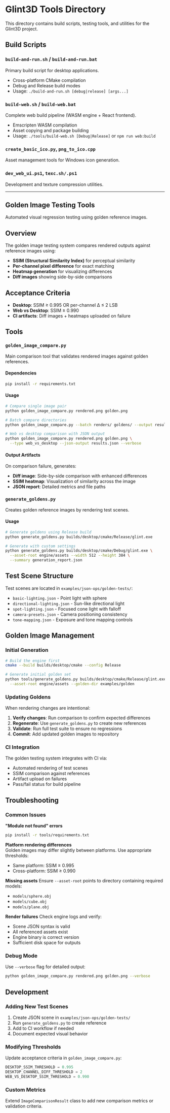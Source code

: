 # Glint3D Tools Directory

This directory contains build scripts, testing tools, and utilities for the Glint3D project.

## Build Scripts

### `build-and-run.sh` / `build-and-run.bat`
Primary build script for desktop applications.
- Cross-platform CMake compilation
- Debug and Release build modes  
- Usage: `./build-and-run.sh [debug|release] [args...]`

### `build-web.sh` / `build-web.bat` 
Complete web build pipeline (WASM engine + React frontend).
- Emscripten WASM compilation
- Asset copying and package building
- Usage: `./tools/build-web.sh [Debug|Release]` or `npm run web:build`

### `create_basic_ico.py`, `png_to_ico.cpp`
Asset management tools for Windows icon generation.

### `dev_web_ui.ps1`, `texc.sh/.ps1`
Development and texture compression utilities.

---

## Golden Image Testing Tools

Automated visual regression testing using golden reference images.

## Overview

The golden image testing system compares rendered outputs against reference images using:
- **SSIM (Structural Similarity Index)** for perceptual similarity
- **Per-channel pixel difference** for exact matching
- **Heatmap generation** for visualizing differences
- **Diff images** showing side-by-side comparisons

## Acceptance Criteria

- **Desktop**: SSIM ≥ 0.995 OR per-channel Δ ≤ 2 LSB
- **Web vs Desktop**: SSIM ≥ 0.990
- **CI artifacts**: Diff images + heatmaps uploaded on failure

## Tools

### `golden_image_compare.py`
Main comparison tool that validates rendered images against golden references.

#### Dependencies
```bash
pip install -r requirements.txt
```

#### Usage
```bash
# Compare single image pair
python golden_image_compare.py rendered.png golden.png

# Batch compare directories
python golden_image_compare.py --batch renders/ goldens/ --output results/

# Web vs desktop comparison with JSON output
python golden_image_compare.py rendered.png golden.png \
  --type web_vs_desktop --json-output results.json --verbose
```

#### Output Artifacts
On comparison failure, generates:
- **Diff image**: Side-by-side comparison with enhanced differences
- **SSIM heatmap**: Visualization of similarity across the image
- **JSON report**: Detailed metrics and file paths

### `generate_goldens.py`
Creates golden reference images by rendering test scenes.

#### Usage
```bash
# Generate goldens using Release build
python generate_goldens.py builds/desktop/cmake/Release/glint.exe

# Generate with custom settings
python generate_goldens.py builds/desktop/cmake/Debug/glint.exe \
  --asset-root engine/assets --width 512 --height 384 \
  --summary generation_report.json
```

## Test Scene Structure

Test scenes are located in `examples/json-ops/golden-tests/`:

- `basic-lighting.json` - Point light with sphere
- `directional-lighting.json` - Sun-like directional light  
- `spot-lighting.json` - Focused cone light with falloff
- `camera-presets.json` - Camera positioning consistency
- `tone-mapping.json` - Exposure and tone mapping controls

## Golden Image Management

### Initial Generation
```bash
# Build the engine first
cmake --build builds/desktop/cmake --config Release

# Generate initial golden set
python tools/generate_goldens.py builds/desktop/cmake/Release/glint.exe \
  --asset-root engine/assets --golden-dir examples/golden
```

### Updating Goldens
When rendering changes are intentional:

1. **Verify changes**: Run comparison to confirm expected differences
2. **Regenerate**: Use `generate_goldens.py` to create new references
3. **Validate**: Run full test suite to ensure no regressions
4. **Commit**: Add updated golden images to repository

### CI Integration
The golden testing system integrates with CI via:
- Automated rendering of test scenes
- SSIM comparison against references
- Artifact upload on failures
- Pass/fail status for build pipeline

## Troubleshooting

### Common Issues

**"Module not found" errors**
```bash
pip install -r tools/requirements.txt
```

**Platform rendering differences**  
Golden images may differ slightly between platforms. Use appropriate thresholds:
- Same platform: SSIM ≥ 0.995
- Cross-platform: SSIM ≥ 0.990

**Missing assets**
Ensure `--asset-root` points to directory containing required models:
- `models/sphere.obj`
- `models/cube.obj` 
- `models/plane.obj`

**Render failures**
Check engine logs and verify:
- Scene JSON syntax is valid
- All referenced assets exist
- Engine binary is correct version
- Sufficient disk space for outputs

### Debug Mode
Use `--verbose` flag for detailed output:
```bash
python golden_image_compare.py rendered.png golden.png --verbose
```

## Development

### Adding New Test Scenes

1. Create JSON scene in `examples/json-ops/golden-tests/`
2. Run `generate_goldens.py` to create reference
3. Add to CI workflow if needed
4. Document expected visual behavior

### Modifying Thresholds
Update acceptance criteria in `golden_image_compare.py`:
```python
DESKTOP_SSIM_THRESHOLD = 0.995
DESKTOP_CHANNEL_DIFF_THRESHOLD = 2
WEB_VS_DESKTOP_SSIM_THRESHOLD = 0.990
```

### Custom Metrics
Extend `ImageComparisonResult` class to add new comparison metrics or validation criteria.